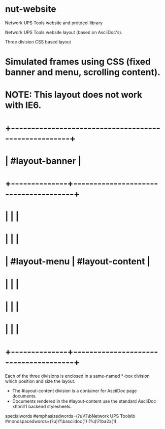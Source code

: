 nut-website
===========

Network UPS Tools website and protocol library

Network UPS Tools website layout (based on AsciiDoc's).

Three division CSS based layout

# Simulated frames using CSS (fixed banner and menu, scrolling content).
# NOTE: This layout does not work with IE6.
#
# +-----------------------------------------------------+
# |          #layout-banner                             |
# +--------------+--------------------------------------+
# |              |                                      |
# |              |                                      |
# | #layout-menu |          #layout-content             |
# |              |                                      |
# |              |                                      |
# |              |                                      |
# +--------------+--------------------------------------+

Each of the three divisions is enclosed in a same-named *-box division
which position and size the layout.

- The #layout-content division is a container for AsciiDoc page documents.
- Documents rendered in the #layout-content use the standard AsciiDoc xhtml11 backend stylesheets.

specialwords
#emphasizedwords=(?u)\\?\bNetwork UPS Tools\b
#monospacedwords=(?u)\\?\basciidoc\(1\) (?u)\\?\ba2x\(1\)
